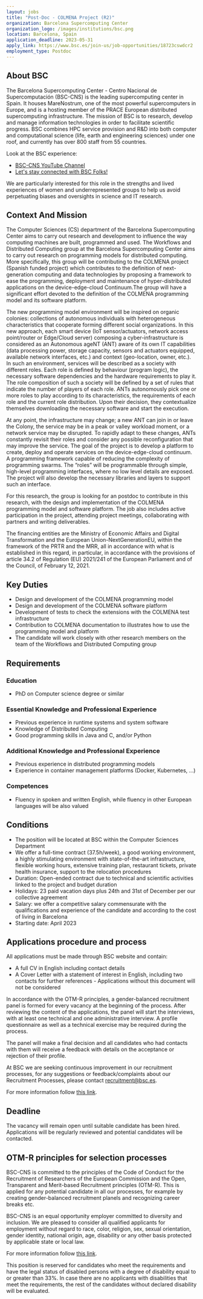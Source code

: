 ```yaml
---
layout: jobs
title: "Post-Doc - COLMENA Project (R2)"
organization: Barcelona Supercomputing Center
organization_logo: /images/institutions/bsc.png
location: Barcelona, Spain
application_deadline: 2023-05-31
apply_link: https://www.bsc.es/join-us/job-opportunities/18723cswdcr2
employment_type: Postdoc
---
```


## About BSC

The Barcelona Supercomputing Center - Centro Nacional de Supercomputación (BSC-CNS) is the leading supercomputing center in Spain. It houses MareNostrum, one of the most powerful supercomputers in Europe, and is a hosting member of the PRACE European distributed supercomputing infrastructure. The mission of BSC is to research, develop and manage information technologies in order to facilitate scientific progress. BSC combines HPC service provision and R&D into both computer and computational science (life, earth and engineering sciences) under one roof, and currently has over 800 staff from 55 countries.

Look at the BSC experience:
- [BSC-CNS YouTube Channel](https://www.youtube.com/channel/UC-jQw5yIjnUTRAg4DwOY4aA)
- [Let's stay connected with BSC Folks!](https://www.youtube.com/watch?v=VRkEii7OzRE)

We are particularly interested for this role in the strengths and lived experiences of women and underrepresented groups to help us avoid perpetuating biases and oversights in science and IT research.

## Context And Mission

The Computer Sciences (CS) department of the Barcelona Supercomputing Center aims to carry out research and development to influence the way computing machines are built, programmed and used. The Workflows and Distributed Computing group at the Barcelona Supercomputing Center aims to carry out research on programming models for distributed computing. More specifically, this group will be contributing to the COLMENA project (Spanish funded project) which contributes to the definition of next-generation computing and data technologies by proposing a framework to ease the programming, deployment and maintenance of hyper-distributed applications on the device-edge-cloud Continuum.The group will have a significant effort devoted to the definition of the COLMENA programming model and its software platform.

The new programming model environment will be inspired on organic colonies: collections of autonomous individuals with heterogeneous characteristics that cooperate forming different social organizations. In this new approach, each smart device (IoT sensor/actuators, network access point/router or Edge/Cloud server) composing a cyber-infrastructure is considered as an Autonomous ageNT (ANT) aware of its own IT capabilities (data processing power, storage capacity, sensors and actuators equipped, available network interfaces, etc.) and context (geo-location, owner, etc.). In such an environment, services will be described as a society with different roles. Each role is defined by behaviour (program logic), the necessary software dependencies and the hardware requirements to play it. The role composition of such a society will be defined by a set of rules that indicate the number of players of each role. ANTs autonomously pick one or more roles to play according to its characteristics, the requirements of each role and the current role distribution. Upon their decision, they contextualize themselves downloading the necessary software and start the execution.

At any point, the infrastructure may change; a new ANT can join in or leave the Colony, the service may be in a peak or valley workload moment, or a network service may be disrupted. To rapidly adapt to these changes, ANTs constantly revisit their roles and consider any possible reconfiguration that may improve the service. The goal of the project is to develop a platform to create, deploy and operate services on the device-edge-cloud continuum. A programming framework capable of reducing the complexity of programming swarms. The “roles” will be programmable through simple, high-level programming interfaces, where no low level details are exposed. The project will also develop the necessary libraries and layers to support such an interface.

For this research, the group is looking for an postdoc to contribute in this research, with the design and implementation of the COLMENA programming model and software platform. The job also includes active participation in the project, attending project meetings, collaborating with partners and writing deliverables.

The financing entities are the Ministry of Economic Affairs and Digital Transformation and the European Union-NextGenerationEU, within the framework of the PRTR and the MRR, all in accordance with what is established in this regard, in particular, in accordance with the provisions of article 34.2 of Regulation (EU) 2021/241 of the European Parliament and of the Council, of February 12, 2021.

## Key Duties

- Design and development of the COLMENA programming model
- Design and development of the COLMENA software platform
- Development of tests to check the extensions with the COLMENA test infrastructure
- Contribution to COLMENA documentation to illustrates how to use the programming model and platform
- The candidate will work closely with other research members on the team of the Workflows and Distributed Computing group

## Requirements

### Education
- PhD on Computer science degree or similar

### Essential Knowledge and Professional Experience
- Previous experience in runtime systems and system software
- Knowledge of Distributed Computing
- Good programming skills in Java and C, and/or Python

### Additional Knowledge and Professional Experience
- Previous experience in distributed programming models
- Experience in container management platforms (Docker, Kubernetes, ...)

### Competences
- Fluency in spoken and written English, while fluency in other European languages will be also valued

## Conditions

- The position will be located at BSC within the Computer Sciences Department
- We offer a full-time contract (37.5h/week), a good working environment, a highly stimulating environment with state-of-the-art infrastructure, flexible working hours, extensive training plan, restaurant tickets, private health insurance, support to the relocation procedures
- Duration: Open-ended contract due to technical and scientific activities linked to the project and budget duration
- Holidays: 23 paid vacation days plus 24th and 31st of December per our collective agreement
- Salary: we offer a competitive salary commensurate with the qualifications and experience of the candidate and according to the cost of living in Barcelona
- Starting date: April 2023

## Applications procedure and process

All applications must be made through BSC website and contain:

- A full CV in English including contact details
- A Cover Letter with a statement of interest in English, including two contacts for further references - Applications without this document will not be considered

In accordance with the OTM-R principles, a gender-balanced recruitment panel is formed for every vacancy at the beginning of the process. After reviewing the content of the applications, the panel will start the interviews, with at least one technical and one administrative interview. A profile questionnaire as well as a technical exercise may be required during the process.

The panel will make a final decision and all candidates who had contacts with them will receive a feedback with details on the acceptance or rejection of their profile.

At BSC we are seeking continuous improvement in our recruitment processes, for any suggestions or feedback/complaints about our Recruitment Processes, please contact [recruitment@bsc.es](mailto:recruitment@bsc.es).

For more information follow [this link](https://www.bsc.es/join-us/why-to-work-at-bsc/recruitment-process).

## Deadline

The vacancy will remain open until suitable candidate has been hired. Applications will be regularly reviewed and potential candidates will be contacted.

## OTM-R principles for selection processes

BSC-CNS is committed to the principles of the Code of Conduct for the Recruitment of Researchers of the European Commission and the Open, Transparent and Merit-based Recruitment principles (OTM-R). This is applied for any potential candidate in all our processes, for example by creating gender-balanced recruitment planels and recognizing career breaks etc.

BSC-CNS is an equal opportunity employer committed to diversity and inclusion. We are pleased to consider all qualified applicants for employment without regard to race, color, religion, sex, sexual orientation, gender identity, national origin, age, disability or any other basis protected by applicable state or local law.

For more information follow [this link](https://www.bsc.es/join-us/why-to-work-at-bsc/recruitment-process).

This position is reserved for candidates who meet the requirements and have the legal status of disabled persons with a degree of disability equal to or greater than 33%. In case there are no applicants with disabilities that meet the requirements, the rest of the candidates without declared disability will be evaluated.
